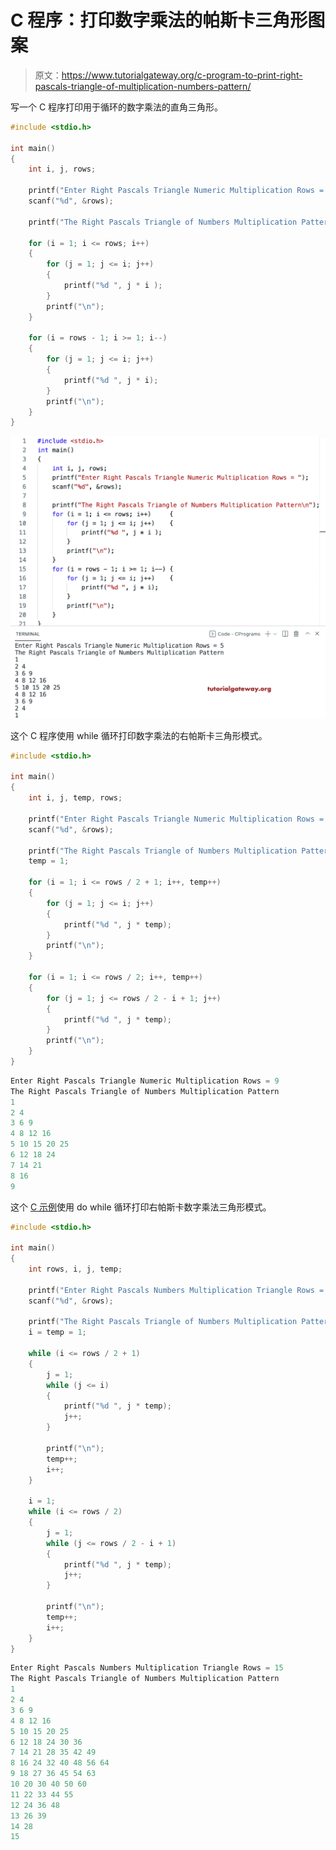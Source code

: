 # C 程序：打印数字乘法的帕斯卡三角形图案

> 原文：<https://www.tutorialgateway.org/c-program-to-print-right-pascals-triangle-of-multiplication-numbers-pattern/>

写一个 C 程序打印用于循环的数字乘法的直角三角形。

```c
#include <stdio.h>

int main()
{
	int i, j, rows;

	printf("Enter Right Pascals Triangle Numeric Multiplication Rows = ");
	scanf("%d", &rows);

	printf("The Right Pascals Triangle of Numbers Multiplication Pattern\n");

	for (i = 1; i <= rows; i++)
	{
		for (j = 1; j <= i; j++)
		{
			printf("%d ", j * i );
		}
		printf("\n");
	}

	for (i = rows - 1; i >= 1; i--)
	{
		for (j = 1; j <= i; j++)
		{
			printf("%d ", j * i);
		}
		printf("\n");
	}
}
```

![C Program to Print Right Pascals Triangle of Multiplication Numbers Pattern](img/fb6a0299007afc6871a94c4250a21584.png)

这个 C 程序使用 while 循环打印数字乘法的右帕斯卡三角形模式。

```c
#include <stdio.h>

int main()
{
	int i, j, temp, rows;

	printf("Enter Right Pascals Triangle Numeric Multiplication Rows = ");
	scanf("%d", &rows);

	printf("The Right Pascals Triangle of Numbers Multiplication Pattern\n");
	temp = 1;

	for (i = 1; i <= rows / 2 + 1; i++, temp++)
	{
		for (j = 1; j <= i; j++)
		{
			printf("%d ", j * temp);
		}
		printf("\n");
	}

	for (i = 1; i <= rows / 2; i++, temp++)
	{
		for (j = 1; j <= rows / 2 - i + 1; j++)
		{
			printf("%d ", j * temp);
		}
		printf("\n");
	}
}
```

```c
Enter Right Pascals Triangle Numeric Multiplication Rows = 9
The Right Pascals Triangle of Numbers Multiplication Pattern
1 
2 4 
3 6 9 
4 8 12 16 
5 10 15 20 25 
6 12 18 24 
7 14 21 
8 16 
9
```

这个 [C 示例](https://www.tutorialgateway.org/c-programming-examples/)使用 do while 循环打印右帕斯卡数字乘法三角形模式。

```c
#include <stdio.h>

int main()
{
	int rows, i, j, temp;

	printf("Enter Right Pascals Numbers Multiplication Triangle Rows = ");
	scanf("%d", &rows);

	printf("The Right Pascals Triangle of Numbers Multiplication Pattern\n");
	i = temp = 1;

	while (i <= rows / 2 + 1)
	{
		j = 1;
		while (j <= i)
		{
			printf("%d ", j * temp);
			j++;
		}

		printf("\n");
		temp++;
		i++;
	}

	i = 1;
	while (i <= rows / 2)
	{
		j = 1;
		while (j <= rows / 2 - i + 1)
		{
			printf("%d ", j * temp);
			j++;
		}

		printf("\n");
		temp++;
		i++;
	}
}
```

```c
Enter Right Pascals Numbers Multiplication Triangle Rows = 15
The Right Pascals Triangle of Numbers Multiplication Pattern
1 
2 4 
3 6 9 
4 8 12 16 
5 10 15 20 25 
6 12 18 24 30 36 
7 14 21 28 35 42 49 
8 16 24 32 40 48 56 64 
9 18 27 36 45 54 63 
10 20 30 40 50 60 
11 22 33 44 55 
12 24 36 48 
13 26 39 
14 28 
15
```